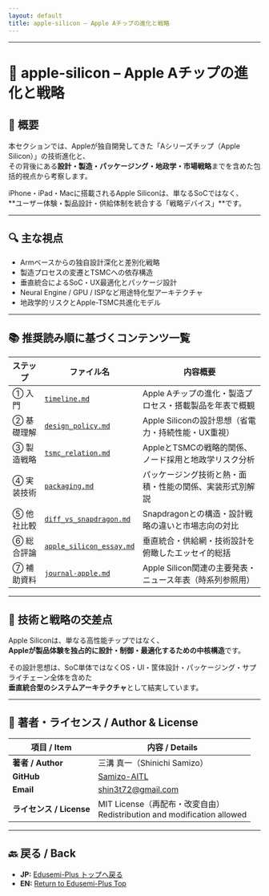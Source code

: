 ```yaml
---
layout: default
title: apple-silicon – Apple Aチップの進化と戦略
---
```


---

# 🍎 apple-silicon – Apple Aチップの進化と戦略

## 🧭 概要

本セクションでは、Appleが独自開発してきた「Aシリーズチップ（Apple Silicon）」の技術進化と、  
その背後にある**設計・製造・パッケージング・地政学・市場戦略**までを含めた包括的視点から考察します。

iPhone・iPad・Macに搭載されるApple Siliconは、単なるSoCではなく、  
**ユーザー体験・製品設計・供給体制を統合する「戦略デバイス」**です。

---

## 🔍 主な視点

- Armベースからの独自設計深化と差別化戦略  
- 製造プロセスの変遷とTSMCへの依存構造  
- 垂直統合によるSoC・UX最適化とパッケージ設計  
- Neural Engine / GPU / ISPなど用途特化型アーキテクチャ  
- 地政学的リスクとApple-TSMC共進化モデル

---

## 📚 推奨読み順に基づくコンテンツ一覧

| ステップ | ファイル名 | 内容概要 |
|---------|------------|------------------------------|
| ① 入門 | [`timeline.md`](./timeline.md) | Apple Aチップの進化・製造プロセス・搭載製品を年表で概観 |
| ② 基礎理解 | [`design_policy.md`](./design_policy.md) | Apple Siliconの設計思想（省電力・持続性能・UX重視） |
| ③ 製造戦略 | [`tsmc_relation.md`](./tsmc_relation.md) | AppleとTSMCの戦略的関係、ノード採用と地政学リスク分析 |
| ④ 実装技術 | [`packaging.md`](./packaging.md) | パッケージング技術と熱・面積・性能の関係、実装形式別解説 |
| ⑤ 他社比較 | [`diff_vs_snapdragon.md`](./diff_vs_snapdragon.md) | Snapdragonとの構造・設計戦略の違いと市場志向の対比 |
| ⑥ 総合評論 | [`apple_silicon_essay.md`](./apple_silicon_essay.md) | 垂直統合・供給網・技術設計を俯瞰したエッセイ的総括 |
| ⑦ 補助資料 | [`journal-apple.md`](./journal-apple.md) | Apple Silicon関連の主要発表・ニュース年表（時系列参照用） |

---

## 🎯 技術と戦略の交差点

Apple Siliconは、単なる高性能チップではなく、  
**Appleが製品体験を独占的に設計・制御・最適化するための中核構造**です。

その設計思想は、SoC単体ではなくOS・UI・筐体設計・パッケージング・サプライチェーン全体を含めた  
**垂直統合型のシステムアーキテクチャ**として結実しています。

---

## 👤 **著者・ライセンス / Author & License**

| **項目 / Item** | **内容 / Details** |
|-----------------|--------------------|
| **著者 / Author** | 三溝 真一（Shinichi Samizo） |
| **GitHub** | [Samizo-AITL](https://github.com/Samizo-AITL) |
| **Email** | [shin3t72@gmail.com](mailto:shin3t72@gmail.com) |
| **ライセンス / License** | MIT License（再配布・改変自由）<br>Redistribution and modification allowed |

---

## 🔙 戻る / Back
- **JP:** [Edusemi-Plus トップへ戻る](https://samizo-aitl.github.io/Edusemi-Plus/index.html)  
- **EN:** [Return to Edusemi-Plus Top](https://samizo-aitl.github.io/Edusemi-Plus/index.html)


